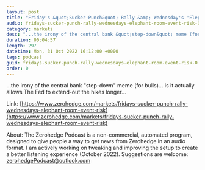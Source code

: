 ```yaml
---
layout: post
title: "Friday's &quot;Sucker-Punch&quot; Rally &amp; Wednesday's 'Elephant In The Room' Event Risk"
audio: fridays-sucker-punch-rally-wednesdays-elephant-room-event-risk-0
category: markets
desc: "...the irony of the central bank &quot;step-down&quot; meme (for bulls)... is it actually allows The Fed to extend-out the hikes longer..."
duration: 00:04:57
length: 297
datetime: Mon, 31 Oct 2022 16:12:00 +0000
tags: podcast
guid: fridays-sucker-punch-rally-wednesdays-elephant-room-event-risk-0
order: 0
---
```

...the irony of the central bank &quot;step-down&quot; meme (for bulls)... is it actually allows The Fed to extend-out the hikes longer...

Link: [https://www.zerohedge.com/markets/fridays-sucker-punch-rally-wednesdays-elephant-room-event-risk](https://www.zerohedge.com/markets/fridays-sucker-punch-rally-wednesdays-elephant-room-event-risk)

About: The Zerohedge Podcast is a non-commercial, automated program, designed to give people a way to get news from Zerohedge in an audio format.  I am actively working on tweaking and improving the setup to create a better listening experience (October 2022).  Suggestions are welcome: [zerohedgePodcast@outlook.com](mailto:zerohedgePodcast@outlook.com)